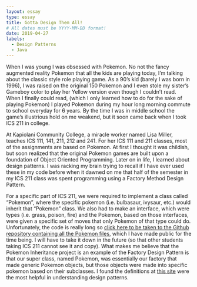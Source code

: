 ```yaml
---
layout: essay
type: essay
title: Gotta Design Them All!
# All dates must be YYYY-MM-DD format!
date: 2019-04-27
labels:
  - Design Patterns
  - Java
---	
```


When I was young I was obsessed with Pokemon. No not the fancy augmented reality Pokemon that all the kids are playing today, I’m talking about the classic style role playing game. As a 90’s kid (barely I was born in 1996), I was raised on the original 150 Pokemon and I even stole my sister’s Gameboy color to play her Yellow version even though I couldn’t read. When I finally could read, (which I only learned how to do for the sake of playing Pokemon) I played Pokemon during my hour long morning commute to school everyday for 6 years. By the time I was in middle school the game’s illustrious hold on me weakend, but it soon came back when I took ICS 211 in college. 

At Kapiolani Community College, a miracle worker named Lisa Miller, teaches ICS 111, 141, 211, 212 and 241. For her ICS 111 and 211 classes, most of the assignments are based on Pokemon. At first I thought it was childish, but soon realized that the original Pokemon games are built upon a foundation of Object Oriented Programming. Later on in life, I learned about design patterns. I was racking my brain trying to recall if I have ever used these in my code before when it dawned on me that half of the semester in my ICS 211 class was spent programming using a Factory Method Design Pattern.

For a specific part of ICS 211, we were required to implement a class called “Pokemon”, where the specific pokemon (i.e. bulbasaur, ivysaur, etc.) would inherit that “Pokemon” class. We also had to make an interface, which were types (i.e. grass, poison, fire) and the Pokemon, based on those interfaces, were given a specific set of moves that only Pokemon of that type could do. Unfortunately, the code is really long so [click here to be taken to the Github repository containing all the Pokemon files](https://github.com/qauchida/s18-a3-pokemon-hierarchy-qauchida/tree/develop), which I have made public for the time being. I will have to take it down in the future (so that other students taking ICS 211 cannot see it and copy). What makes me believe that the Pokemon Inheritance project is an example of the Factory Design Pattern is that our super class, named Pokemon, was essentially our factory that made generic Pokemon objects, but those objects were made into specific pokemon based on their subclasses. I found the definitions at [this site](https://sourcemaking.com/design_patterns/creational_patterns) were the most helpful in understanding design patterns. 


